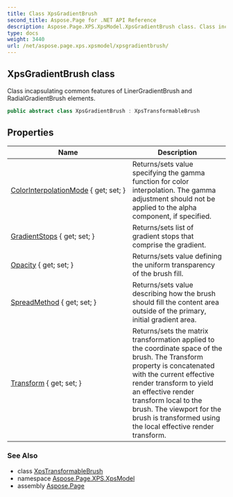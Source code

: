 ```yaml
---
title: Class XpsGradientBrush
second_title: Aspose.Page for .NET API Reference
description: Aspose.Page.XPS.XpsModel.XpsGradientBrush class. Class incapsulating common features of LinerGradientBrush and RadialGradientBrush elements
type: docs
weight: 3440
url: /net/aspose.page.xps.xpsmodel/xpsgradientbrush/
---
```

## XpsGradientBrush class

Class incapsulating common features of LinerGradientBrush and RadialGradientBrush elements.

```csharp
public abstract class XpsGradientBrush : XpsTransformableBrush
```

## Properties

| Name | Description |
| --- | --- |
| [ColorInterpolationMode](../../aspose.page.xps.xpsmodel/xpsgradientbrush/colorinterpolationmode/) { get; set; } | Returns/sets value specifying the gamma function for color interpolation. The gamma adjustment should not be applied to the alpha component, if specified. |
| [GradientStops](../../aspose.page.xps.xpsmodel/xpsgradientbrush/gradientstops/) { get; set; } | Returns/sets list of gradient stops that comprise the gradient. |
| [Opacity](../../aspose.page.xps.xpsmodel/xpsbrush/opacity/) { get; set; } | Returns/sets value defining the uniform transparency of the brush fill. |
| [SpreadMethod](../../aspose.page.xps.xpsmodel/xpsgradientbrush/spreadmethod/) { get; set; } | Returns/sets value describing how the brush should fill the content area outside of the primary, initial gradient area. |
| [Transform](../../aspose.page.xps.xpsmodel/xpstransformablebrush/transform/) { get; set; } | Returns/sets the matrix transformation applied to the coordinate space of the brush. The Transform property is concatenated with the current effective render transform to yield an effective render transform local to the brush. The viewport for the brush is transformed using the local effective render transform. |

### See Also

* class [XpsTransformableBrush](../xpstransformablebrush/)
* namespace [Aspose.Page.XPS.XpsModel](../../aspose.page.xps.xpsmodel/)
* assembly [Aspose.Page](../../)



